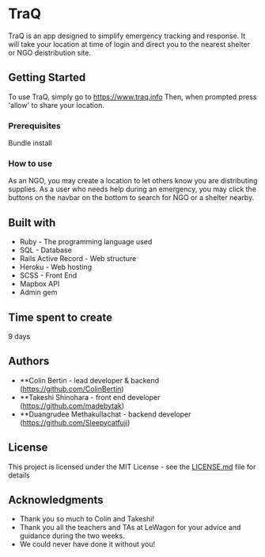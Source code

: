 # TraQ

TraQ is an app designed to simplify emergency tracking and response. It will take your location at time of login and direct you to the nearest shelter or NGO deistribution site.

## Getting Started

To use TraQ, simply go to https://www.traq.info
Then, when prompted press 'allow' to share your location.

### Prerequisites

Bundle install

### How to use

As an NGO, you may create a location to let others know you are distributing supplies.
As a user who needs help during an emergency, you may click the buttons on the navbar on the bottom to search for NGO or a shelter nearby.

## Built with

* Ruby - The programming language used
* SQL - Database
* Rails Active Record - Web structure
* Heroku - Web hosting
* SCSS - Front End
* Mapbox API
* Admin gem

## Time spent to create
9 days

## Authors

* **Colin Bertin - lead developer & backend (https://github.com/ColinBertin)
* **Takeshi Shinohara - front end developer (https://github.com/madebytak)
* **Duangrudee Methakullachat - backend developer (https://github.com/Sleepycatfuji)
## License

This project is licensed under the MIT License - see the [LICENSE.md](LICENSE.md) file for details

## Acknowledgments

* Thank you so much to Colin and Takeshi!
* Thank you all the teachers and TAs at LeWagon for your advice and guidance during the two weeks. 
* We could never have done it without you! 
